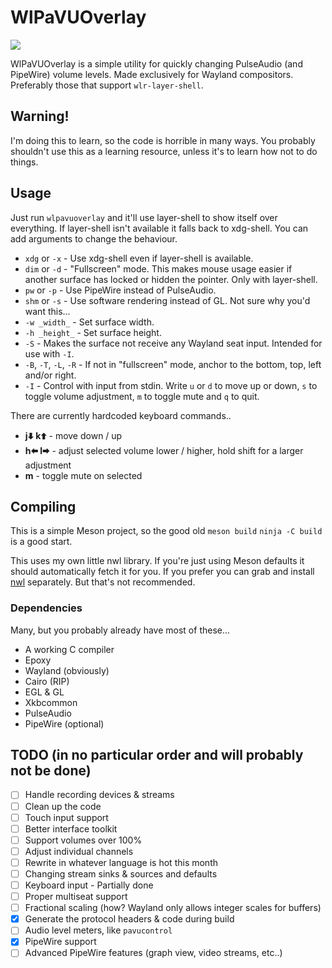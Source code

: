 # WlPaVUOverlay
![](https://udfn.github.io/wlpavuo/screenshot.png)

WlPaVUOverlay is a simple utility for quickly changing PulseAudio (and PipeWire) volume levels.
Made exclusively for Wayland compositors. Preferably those that support `wlr-layer-shell`.
## Warning!
I'm doing this to learn, so the code is horrible in many ways. You probably shouldn't use this as a learning resource, unless it's to learn how not to do things.
## Usage
Just run `wlpavuoverlay` and it'll use layer-shell to show itself over everything. If layer-shell isn't available it falls back to xdg-shell.
You can add arguments to change the behaviour.
* `xdg` or `-x` - Use xdg-shell even if layer-shell is available.
* `dim` or `-d` - "Fullscreen" mode. This makes mouse usage easier if another surface has locked or hidden the pointer. Only with layer-shell.
* `pw` or `-p` - Use PipeWire instead of PulseAudio.
* `shm` or `-s` - Use software rendering instead of GL. Not sure why you'd want this...
* `-w _width_` - Set surface width.
* `-h _height_` - Set surface height.
* `-S` - Makes the surface not receive any Wayland seat input. Intended for use with `-I`.
* `-B`, `-T`, `-L`, `-R` - If not in "fullscreen" mode, anchor to the bottom, top, left and/or right.
* `-I` - Control with input from stdin. Write `u` or `d` to move up or down, `s` to toggle volume adjustment, `m` to toggle mute and `q` to quit.

There are currently hardcoded keyboard commands..
* **j🠯 k🠭** - move down / up
* **h🠬 l🠮** - adjust selected volume lower / higher, hold shift for a larger adjustment
* **m** - toggle mute on selected
## Compiling
This is a simple Meson project, so the good old `meson build` `ninja -C build` is a good start.

This uses my own little nwl library. If you're just using Meson defaults it should automatically fetch it for you. If you prefer you can grab and install [nwl](https://github.com/udfn/nwl/) separately. But that's not recommended.
### Dependencies
Many, but you probably already have most of these...
* A working C compiler
* Epoxy
* Wayland (obviously)
* Cairo (RIP)
* EGL & GL
* Xkbcommon
* PulseAudio
* PipeWire (optional)
## TODO (in no particular order and will probably not be done)
- [ ] Handle recording devices & streams
- [ ] Clean up the code
- [ ] Touch input support
- [ ] Better interface toolkit
- [ ] Support volumes over 100%
- [ ] Adjust individual channels
- [ ] Rewrite in whatever language is hot this month
- [ ] Changing stream sinks & sources and defaults
- [ ] Keyboard input - Partially done
- [ ] Proper multiseat support
- [ ] Fractional scaling (how? Wayland only allows integer scales for buffers)
- [x] Generate the protocol headers & code during build
- [ ] Audio level meters, like `pavucontrol`
- [x] PipeWire support
- [ ] Advanced PipeWire features (graph view, video streams, etc..)
